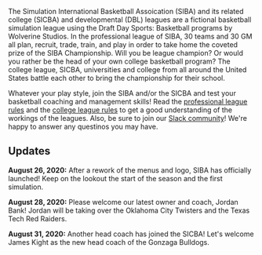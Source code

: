 The Simulation International Basketball Assoication (SIBA) and its related college (SICBA) and developmental (DBL) leagues are a fictional basketball simulation league using the Draft Day Sports: Basketball programs by Wolverine Studios. In the professional league of SIBA, 30 teams and 30 GM all plan, recruit, trade, train, and play in order to take home the coveted prize of the SIBA Championship. Will you be league champion? Or would you rather be the head of your own college basketball program? The college league, SICBA, universities and college from all around the United States battle each other to bring the championship for their school.

Whatever your play style, join the SIBA and/or the SICBA and test your basketball coaching and management skills! Read the [professional league rules](/siba/rules) and the [college league rules](/college/rules) to get a good understanding of the workings of the leagues. Also, be sure to join our [Slack community](https://join.slack.com/t/sibabball/shared_invite/zt-grkrrq9i-je57xB2Y7NGoPTh0GlKNNg)! We're happy to answer any questinos you may have.

## Updates

**August 26, 2020:** After a rework of the menus and logo, SIBA has officially launched! Keep on the lookout the start of the season and the first simulation.

**August 28, 2020:** Please welcome our latest owner and coach, Jordan Bank! Jordan will be taking over the Oklahoma City Twisters and the Texas Tech Red Raiders.

**August 31, 2020:** Another head coach has joined the SICBA! Let's welcome James Kight as the new head coach of the Gonzaga Bulldogs.
